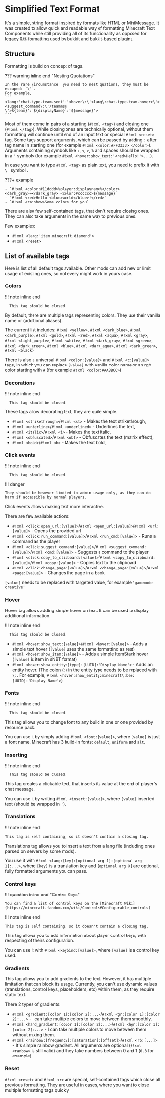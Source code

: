# Simplified Text Format

It's a simple, string format inspired by formats like HTML or MiniMessage.
It was created to allow quick and readable way of formatting Minecraft Text Components
while still providing all of its functionality as opposed for legacy &/§ formatting
used by bukkit and bukkit-based plugins.

## Structure

Formatting is build on concept of tags.

??? warning inline end "Nesting Quotations"

    In the rare circumstance  you need to nest quations, they must be escaped: `\'`.
    For example,
    ```
    <lang:'chat.type.team.sent':'<hover\:\'<lang\:chat.type.team.hover>\'><suggest_command\:\'/teammsg \'>${team}':'${displayName}':'${message}'>
    ```

Most of them come in pairs of a starting (`#!xml <tag>`) and closing one (`#!xml </tag>`).
While closing ones are technically optional, without them formatting will continue until end of
an input text or special `#!xml <reset>` tag. Some tags support arguments, which can be passed by adding `:`
after tag name in starting one (for example `#!xml <color:#FF3333> </color>`). Arguments containing symbols like
`:`, `<`, `>`, `%` and spaces should be wrapped in a `'` symbols (for example `#!xml <hover:show_text:'<red>Hello!'>...`).

In case you want to type `#!xml <tag>` as plain text, you need to prefix it with `\ ` symbol .

???+ example

    - `#!xml <color:#11dddd>%player:displayname%</color> <dark_gray>»</dark_gray> <color:#cccccc>${message}`
    - `#!xml <red>Hello <blue>world</blue>!</red>`
    - `#!xml <rainbow>Some colors for you`

There are also few self-contained tags, that don't require closing ones. They can also take arguments
in the same way to previous ones.

Few examples:

- `#!xml <lang:'item.minecraft.diamond'>`
- `#!xml <reset>`

## List of available tags

Here is list of all default tags available. Other mods can add new or limit usage
of existing ones, so not every might work in yours case.

### Colors

!!! note inline end

      This tag should be closed.

By default, there are multiple tags representing colors. They use their vanilla name or (additional aliases).

The current list includes: `#!xml <yellow>`, `#!xml <dark_blue>`, `#!xml <dark_purple>`, `#!xml <gold>`, `#!xml <red>`, `#!xml <aqua>`,
`#!xml <gray>`, `#!xml <light_purple>`, `#!xml <white>`, `#!xml <dark_gray>`, `#!xml <green>`, `#!xml <dark_green>`, `#!xml <blue>`,
`#!xml <dark_aqua>`, `#!xml <dark_green>`, `#!xml <black>`

There is also a universal `#!xml <color:[value]>` and `#!xml <c:[value]>` tags, in which you can replace `[value]` with vanilla color name
or an rgb color starting with `#` (for example `#!xml <color:#AABBCC>`)

### Decorations

!!! note inline end

      This tag should be closed.

These tags allow decorating text, they are quite simple.

- `#!xml <strikethrough>`/`#!xml <st>` - Makes the text strikethrough,
- `#!xml <underline>`/`#!xml <underlined>` - Underlines the text,
- `#!xml <italic>`/`#!xml <i>` - Makes the text italic,
- `#!xml <obfuscated>`/`#!xml <obf>` - Obfuscates the text (matrix effect),
- `#!xml <bold>`/`#!xml <b>` - Makes the text bold,

### Click events

!!! note inline end

      This tag should be closed.

!!! danger

    They should be however limited to admin usage only, as they can do harm if accessible by normal players.

Click events allows making text more interactive.

There are few available actions:

- `#!xml <click:open_url:[value]>`/`#!xml <open_url:[value]>`/`#!xml <url:[value]>` - Opens the provided url
- `#!xml <click:run_command:[value]>`/`#!xml <run_cmd:[value]>` - Runs a command as the player
- `#!xml <click:suggest_command:[value]>`/`#!xml <suggest_command:[value]>`/`#!xml <cmd:[value]>` - Suggests a command to the player
- `#!xml <click:copy_to_clipboard:[value]>`/`#!xml <copy_to_clipboard:[value]>`/`#!xml <copy:[value]>` - Copies text to the clipboard
- `#!xml <click:change_page:[value]>`/`#!xml <change_page:[value]>`/`#!xml <page:[value]>` - Changes the page in a book

`[value]` needs to be replaced with targeted value, for example `'gamemode creative'`

### Hover

Hover tag allows adding simple hover on text. It can be used to display additional information.

!!! note inline end

      This tag should be closed.

- `#!xml <hover:show_text:[value]>`/`#!xml <hover:[value]>` - Adds a simple text hover (`[value]` uses the same formatting as rest)
- `#!xml <hover:show_item:[value]>` - Adds a simple ItemStack hover (`[value]` is item in sNBT format)
- `#!xml <hover:show_entity:[type]:[UUID]:'Display Name'>` - Adds an entity hover.
  (The colon (`:`) in the entity type needs to be replaced with `\:`.
  For example, `#!xml <hover:show_entity:minecraft\:bee:[UUID]:'Display Name'>`)

### Fonts

!!! note inline end

      This tag should be closed.

This tag allows you to change font to any build in one or one provided by resource pack.

You can use it by simply adding `#!xml <font:[value]>`, where `[value]` is just a font name.
Minecraft has 3 build-in fonts: `default`, `uniform` and `alt`.

### Inserting

!!! note inline end

      This tag should be closed.

This tag creates a clickable text, that inserts its value at the end of player's chat message.

You can use it by writing `#!xml <insert:[value]>`, where `[value]` inserted text (should be wrapped in `'`).

### Translations

!!! note inline end

    This tag is self containing, so it doesn't contain a closing tag.

Translations tag allows you to insert a text from a lang file (including ones parsed on servers by some mods).

You use it with `#!xml <lang:[key]:[optional arg 1]:[optional arg 1]:...>`, where `[key]` is a translation key
and `[optional arg X]` are optional, fully formatted arguments you can pass.

### Control keys

!!! question inline end "Control Keys"

    You can find a list of control keys on the [Minecraft Wiki](https://minecraft.fandom.com/wiki/Controls#Configurable_controls)

!!! note inline end

    This tag is self containing, so it doesn't contain a closing tag.

This tag allows you to add information about player control keys, with respecting of theirs configuration.

You can use it with `#!xml <keybind:[value]>`, where `[value]` is a control key used.

### Gradients

This tag allows you to add gradients to the text. However, it has multiple limitation that can
block its usage. Currently, you can't use dynamic values (translations, control keys, placeholders, etc)
within them, as they require static text.

There 2 types of gradients:

- `#!xml <gradient:[color 1]:[color 2]:...>`/`#!xml <gr:[color 1]:[color 2]:...>` - I can take multiple colors to move between them
  smoothly.
- `#!xml <hard_gradient:[color 1]:[color 2]:...>`/`#!xml <hgr:[color 1]:[color 2]:...>` - I can take multiple colors to move between them
  without mixing them.
- `#!xml <rainbow:[frequency]:[saturation]:[offset]>`/`#!xml <rb:[...]>` - It's simple rainbow gradient. All arguments are
  optional (`#!xml <ranbow>` is still valid) and they take numbers between 0 and 1 (`0.3` for example)

### Reset

`#!xml <reset>` and `#!xml <r>` are special, self-contained tags which close all previous formatting. They are
useful in cases, where you want to close multiple formatting tags quickly
  

